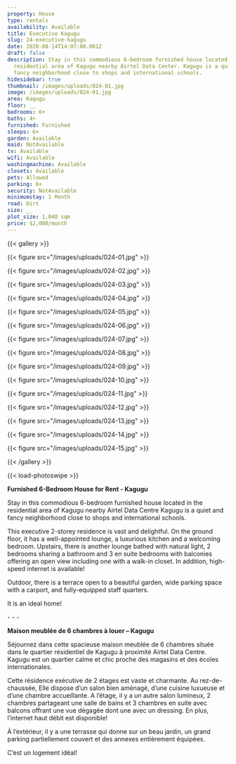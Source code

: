 ```yaml
---
property: House
type: rentals
availability: Available
title: Executive Kagugu
slug: 24-executive-kagugu
date: 2020-08-14T14:07:00.001Z
draft: false
description: Stay in this commodious 6-bedroom furnished house located in the
  residential area of Kagugu nearby Airtel Data Center. Kagugu is a quiet and
  fancy neighborhood close to shops and international schools.
hidesidebar: true
thumbnail: /images/uploads/024-01.jpg
image: /images/uploads/024-01.jpg
area: Kagugu
floor: __
bedrooms: 6+
baths: 4+
furnished: Furnished
sleeps: 6+
garden: Available
maid: NotAvailable
tv: Available
wifi: Available
washingmachine: Available
closets: Available
pets: Allowed
parking: 6+
security: NotAvailable
minimumstay: 1 Month
road: Dirt
size: __
plot_size: 1,040 sqm
price: $2,000/month
---
```

{{< gallery >}}

{{< figure src="/images/uploads/024-01.jpg" >}}

{{< figure src="/images/uploads/024-02.jpg" >}}

{{< figure src="/images/uploads/024-03.jpg" >}}

{{< figure src="/images/uploads/024-04.jpg" >}}

{{< figure src="/images/uploads/024-05.jpg" >}}

{{< figure src="/images/uploads/024-06.jpg" >}}

{{< figure src="/images/uploads/024-07.jpg" >}}

{{< figure src="/images/uploads/024-08.jpg" >}}

{{< figure src="/images/uploads/024-09.jpg" >}}

{{< figure src="/images/uploads/024-10.jpg" >}}

{{< figure src="/images/uploads/024-11.jpg" >}}

{{< figure src="/images/uploads/024-12.jpg" >}}

{{< figure src="/images/uploads/024-13.jpg" >}}

{{< figure src="/images/uploads/024-14.jpg" >}}

{{< figure src="/images/uploads/024-15.jpg" >}}

{{< /gallery >}}

{{< load-photoswipe >}}

**Furnished 6-Bedroom House for Rent - Kagugu**

Stay in this commodious 6-bedroom furnished house located in the residential area of Kagugu nearby Airtel Data Centre Kagugu is a quiet and fancy neighborhood close to shops and international schools.

This executive 2-storey residence is vast and delightful. On the ground floor, it has a well-appointed lounge, a luxurious kitchen and a welcoming bedroom. Upstairs, there is another lounge bathed with natural light, 2 bedrooms sharing a bathroom and 3 en suite bedrooms with balconies offering an open view including one with a walk-in closet. In addition, high-speed internet is available!

Outdoor, there is a terrace open to a beautiful garden, wide parking space with a carport, and fully-equipped staff quarters.

It is an ideal home!

\- - -

**Maison meublée de 6 chambres à louer – Kagugu**

Séjournez dans cette spacieuse maison meublée de 6 chambres située dans le quartier résidentiel de Kagugu à proximité Airtel Data Centre. Kagugu est un quartier calme et chic proche des magasins et des écoles internationales.

Cette résidence exécutive de 2 étages est vaste et charmante. Au rez-de-chaussée, Elle dispose d’un salon bien aménagé, d’une cuisine luxueuse et d’une chambre accueillante. A l’étage, il y a un autre salon lumineux, 2 chambres partageant une salle de bains et 3 chambres en suite avec balcons offrant une vue dégagée dont une avec un dressing. En plus, l’internet haut débit est disponible!

À l’extérieur, il y a une terrasse qui donne sur un beau jardin, un grand parking partiellement couvert et des annexes entièrement équipées.

C’est un logement idéal!